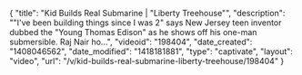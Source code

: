 {
    "title": "Kid Builds Real Submarine | \"Liberty Treehouse\"",
    "description": "\"I've been building things since I was 2\" says New Jersey teen inventor dubbed the \"Young Thomas Edison\" as he shows off his one-man submersible. Raj Nair ho...",
    "videoid": "198404",
    "date_created": "1408046562",
    "date_modified": "1418181881",
    "type": "captivate",
    "layout": "video",
    "url": "\/v\/kid-builds-real-submarine-liberty-treehouse\/198404"
}